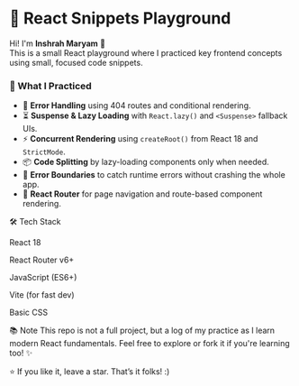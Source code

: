 # 🚀 React Snippets Playground

Hi! I'm **Inshrah Maryam** 👋  
This is a small React playground where I practiced key frontend concepts using small, focused code snippets.


### 🧪 What I Practiced

- 🛑 **Error Handling** using 404 routes and conditional rendering.
- ⏳ **Suspense & Lazy Loading** with `React.lazy()` and `<Suspense>` fallback UIs.
- ⚡ **Concurrent Rendering** using `createRoot()` from React 18 and `StrictMode`.
- 📦 **Code Splitting** by lazy-loading components only when needed.
- 🧱 **Error Boundaries** to catch runtime errors without crashing the whole app.
- 🧭 **React Router** for page navigation and route-based component rendering.

🛠️ Tech Stack

React 18

React Router v6+

JavaScript (ES6+)

Vite (for fast dev)

Basic CSS

📚 Note
This repo is not a full project, but a log of my practice as I learn modern React fundamentals.
Feel free to explore or fork it if you're learning too! ✨

⭐ If you like it, leave a star. 
That’s it folks! :)

